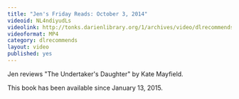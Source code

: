 ```yaml
---
title: "Jen's Friday Reads: October 3, 2014"
videoid: NL4ndiyudLs
videolink: http://tonks.darienlibrary.org/1/archives/video/dlrecommends/20141003_friday_reads.mp4
videoformat: MP4
category: dlrecommends
layout: video
published: yes
---
```


Jen reviews "The Undertaker's Daughter" by Kate Mayfield. 

This book has been available since January 13, 2015.